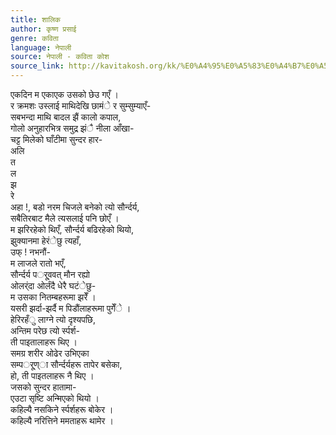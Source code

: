 ```yaml
---
title: शालिक
author: कृष्ण प्रसाई
genre: कविता
language: नेपाली
source: नेपाली - कविता कोश
source_link: http://kavitakosh.org/kk/%E0%A4%95%E0%A5%83%E0%A4%B7%E0%A5%8D%E0%A4%A3_%E0%A4%AA%E0%A5%8D%E0%A4%B0%E0%A4%B8%E0%A4%BE%E0%A4%88
---
```


एकदिन म एकाएक उसको छेउ गएँ ।  
र क्रमशः उस्लाई माथिदेखि छामंे र सुम्सुम्याएँ-  
सबभन्दा माथि बादल झैं कालो कपाल,  
गोलो अनुहारभित्र समुद्र झंै नीला आँखा-  
चट्ट मिलेको घाँटीमा सुन्दर हार-  
अलि  
त  
ल  
झ  
रे  
अहा !, बडो नरम चिजले बनेको त्यो सौर्न्दर्य,  
सबैतिरबाट मैले त्यसलाई पनि छोएँ ।  
म झरिरहेको थिएँ, सौर्न्दर्य बढिरहेको थियो,  
झुक्यानमा हेरंेछु त्यहाँ,  
उफ् ! नभनौं-  
म लाजले रातो भएँ,  
सौर्न्दर्य पर्ूववत् मौन रह्यो  
ओलर्ंदा ओर्लंदै धेरै घटंेछु-  
म उसका नितम्बहरूमा झरेँ ।  
यसरी झर्दा-झर्दै म पिडौंलाहरूमा पुगेँे ।  
हेरिरहँु लाग्ने त्यो दृश्यपछि,  
अन्तिम परेछ त्यो र्स्पर्श-  
ती पाइतालाहरू थिए ।  
समग्र शरीर ओढेर उभिएका  
सम्पर्ूण्ा सौर्न्दर्यहरू तापेर बसेका,  
हो, ती पाइतलाहरू नै थिए ।  
जसको सुन्दर हातामा-  
एउटा सृष्टि अन्मिएको थियो ।  
कहिल्यै नसकिने र्स्पर्शहरू बोकेर ।  
कहिल्यै नरित्तिने ममताहरू थामेर ।
